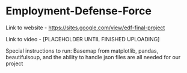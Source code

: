 # Employment-Defense-Force

Link to website - https://sites.google.com/view/edf-final-project

Link to video - [PLACEHOLDER UNTIL FINISHED UPLOADING]

Special instructions to run: Basemap from matplotlib, pandas, beautifulsoup, and the ability to handle json files are all needed for our project
